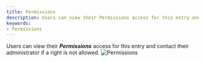 ```yaml
---
title: Permissions
description: Users can view their Permissions access for this entry and contact their administrator if a right is not allowed.
keywords:
- Permissions
---
```

Users can view their ***Permissions*** access for this entry and contact their administrator if a right is not allowed. 
![Permissions](/img/en/server/ServerOp4006.png) 

